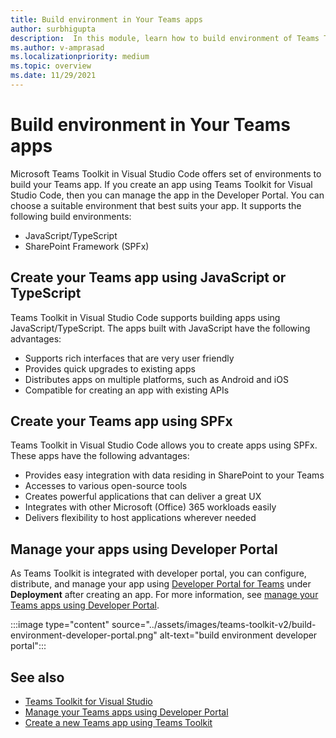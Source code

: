 ```yaml
---
title: Build environment in Your Teams apps
author: surbhigupta
description:  In this module, learn how to build environment of Teams Toolkit
ms.author: v-amprasad
ms.localizationpriority: medium
ms.topic: overview
ms.date: 11/29/2021
---
```


# Build environment in Your Teams apps

Microsoft Teams Toolkit in Visual Studio Code offers set of environments to build your Teams app. If you create an app using Teams Toolkit for Visual Studio Code, then you can manage the app in the Developer Portal. You can choose a suitable environment that best suits your app. It supports the following build environments:

* JavaScript/TypeScript
* SharePoint Framework (SPFx)

## Create your Teams app using JavaScript or TypeScript

Teams Toolkit in Visual Studio Code supports building apps using JavaScript/TypeScript. The apps built with JavaScript have the following advantages:

* Supports rich interfaces that are very user friendly
* Provides quick upgrades to existing apps
* Distributes apps on multiple platforms, such as Android and iOS
* Compatible for creating an app with existing APIs

## Create your Teams app using SPFx

Teams Toolkit in Visual Studio Code allows you to create apps using SPFx. These apps have the following advantages:

* Provides easy integration with data residing in SharePoint to your Teams
* Accesses to various open-source tools
* Creates powerful applications that can deliver a great UX
* Integrates with other Microsoft (Office) 365 workloads easily
* Delivers flexibility to host applications wherever needed

## Manage your apps using Developer Portal

As Teams Toolkit is integrated with developer portal, you can configure, distribute, and manage your app using <a href="https://dev.teams.microsoft.com" target="_blank">Developer Portal for Teams</a> under **Deployment** after creating an app. For more information, see [manage your Teams apps using Developer Portal](../concepts/build-and-test/teams-developer-portal.md).

:::image type="content" source="../assets/images/teams-toolkit-v2/build-environment-developer-portal.png" alt-text="build environment developer portal":::

## See also

* [Teams Toolkit for Visual Studio](visual-studio-overview.md)
* [Manage your Teams apps using Developer Portal](../concepts/build-and-test/teams-developer-portal.md)
* [Create a new Teams app using Teams Toolkit](create-new-project.md)
